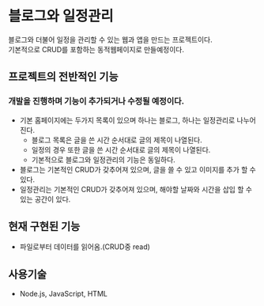 # 블로그와 일정관리

블로그와 더불어 일정을 관리할 수 있는 웹과 앱을 만드는 프로젝트이다.  
기본적으로 CRUD를 포함하는 동적웹페이지로 만들예정이다. 

## 프로젝트의 전반적인 기능
### 개발을 진행하며 기능이 추가되거나 수정될 예정이다.  

+ 기본 홈페이지에는 두가지 목록이 있으며 하나는 블로그, 하나는 일정관리로 나누어진다.
    + 블로그 목록은 글을 쓴 시간 순서대로 글의 제목이 나열된다.
    + 일정의 경우 또한 글을 쓴 시간 순서대로 글의 제목이 나열된다.
    + 기본적으로 블로그와 일정관리의 기능은 동일하다.
+ 블로그는 기본적인 CRUD가 갖추어져 있으며, 글을 쓸 수 있고 이미지를 추가 할 수 있다.
+ 일정관리는 기본적인 CRUD가 갖추어져 있으며, 해야할 날짜와 시간을 삽입 할 수 있는 공간이 있다.

## 현재 구현된 기능

+ 파일로부터 데이터를 읽어옴.(CRUD중 read)

## 사용기술

+ Node.js, JavaScript, HTML

 